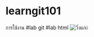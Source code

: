 # learngit101
การใช้งาน
#lab git
#lab html
![วิ่งแกะ](https://play-lh.googleusercontent.com/S17Ddn0Vq5wO36zYYXhpsIKKkdQe9tDduruWcYAvs9dWmIRhNBbxo265NqPWokNapc4)
